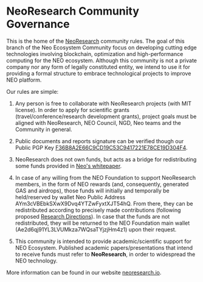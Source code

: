 # NeoResearch Community Governance

This is the home of the [NeoResearch](neoresearch.io) community rules.
The goal of this branch of the Neo Ecosystem Community focus on developing cutting edge technologies involving blockchain, optimization and high-performance computing for the NEO ecosystem. Although this community is not a private company nor any form of legally constituted entity, we intend to use it for providing a formal structure to embrace technological projects to improve NEO platform.

Our rules are simple:

1. Any person is free to collaborate with NeoResearch projects (with MIT license). In order to apply for scientific grants (travel/conference/research development grants), project goals must be aligned with NeoResearch, NEO Council, NGD, Neo teams and the Community in general.

1. Public documents and reports signature can be verified though our Public PGP Key [F36B8A2E66C9CD19C53C9417221E78CE19D304F4](/GPG/NeoResearch_GPG_PublicKey.asc).

1. NeoResearch does not own funds, but acts as a bridge for redistributing some funds provided in [Neo's whitepaper](http://docs.neo.org/en-us/whitepaper.html).

1. In case of any willing from the NEO Foundation to support NeoResearch members, in the form of NEO rewards (and, consequently, generated GAS and airdrops), those funds will initially and temporally be held/reserved by wallet Neo Public Address AYm3cVBEbkSXwX9Dvq4YTZwFyxtXJT54hQ. From there, they can be redistributed according to precisely made contributions (following proposed [Research Directions](/Research_Directions/)). In case that the funds are not redistributed, they will be returned to the NEO Foundation main wallet (Ae2d6qj91YL3LVUMkza7WQsaTYjzjHm4z1) upon their request.

1. This community is intended to provide academic/scientific support for NEO Ecosystem. Published academic papers/presentations that intend to receive funds must refer to __NeoResearch__, in order to widespread the NEO technology.

More information can be found in our website [neoresearch.io](https://neoresearch.io).
